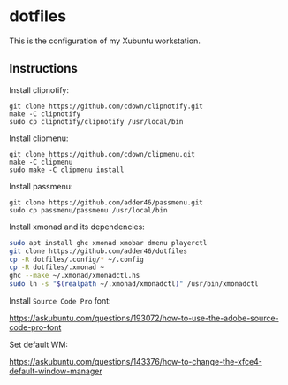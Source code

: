 # dotfiles

This is the configuration of my Xubuntu workstation.

## Instructions

Install clipnotify:

```
git clone https://github.com/cdown/clipnotify.git
make -C clipnotify
sudo cp clipnotify/clipnotify /usr/local/bin
```

Install clipmenu:

```
git clone https://github.com/cdown/clipmenu.git
make -C clipmenu
sudo make -C clipmenu install
```

Install passmenu:

```
git clone https://github.com/adder46/passmenu.git
sudo cp passmenu/passmenu /usr/local/bin
```

Install xmonad and its dependencies:

```sh
sudo apt install ghc xmonad xmobar dmenu playerctl
git clone https://github.com/adder46/dotfiles
cp -R dotfiles/.config/* ~/.config
cp -R dotfiles/.xmonad ~
ghc --make ~/.xmonad/xmonadctl.hs
sudo ln -s "$(realpath ~/.xmonad/xmonadctl)" /usr/bin/xmonadctl
```

Install `Source Code Pro` font:

https://askubuntu.com/questions/193072/how-to-use-the-adobe-source-code-pro-font

Set default WM:

https://askubuntu.com/questions/143376/how-to-change-the-xfce4-default-window-manager
